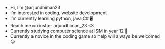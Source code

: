 -  Hi, I’m @arjundhiman23
-  I’m interested in coding, website development
-  I’m currently learning python, java,C# 🖥
-  Reach me on insta:- arjundhiman_23 <3
-  Currently studying computer science at ISM in year 12 💫
- Currently a novice in the coding game so help will always be welcomed 😌
<!---
arjundhiman23/arjundhiman23 is a ✨ special ✨ repository because its `README.md` (this file) appears on your GitHub profile.
You can click the Preview link to take a look at your changes.
--->
